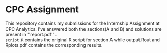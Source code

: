 # CPC Assignment
This repository contains my submissions for the Internship Assignment at CPC Analytics. I've answered both the sections(A and B) and solutions are present in ''report.pdf'' . </br>
```script.R``` contains the original R script for section A while output.Rout and Rplots.pdf contains the corresponding results. 
